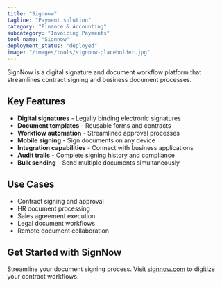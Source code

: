 ```yaml
---
title: "Signnow"
tagline: "Payment solution"
category: "Finance & Accounting"
subcategory: "Invoicing Payments"
tool_name: "Signnow"
deployment_status: "deployed"
image: "/images/tools/signnow-placeholder.jpg"
---
```

SignNow is a digital signature and document workflow platform that streamlines contract signing and business document processes.

## Key Features

- **Digital signatures** - Legally binding electronic signatures
- **Document templates** - Reusable forms and contracts
- **Workflow automation** - Streamlined approval processes
- **Mobile signing** - Sign documents on any device
- **Integration capabilities** - Connect with business applications
- **Audit trails** - Complete signing history and compliance
- **Bulk sending** - Send multiple documents simultaneously

## Use Cases

- Contract signing and approval
- HR document processing
- Sales agreement execution
- Legal document workflows
- Remote document collaboration

## Get Started with SignNow

Streamline your document signing process. Visit [signnow.com](https://www.signnow.com) to digitize your contract workflows.
